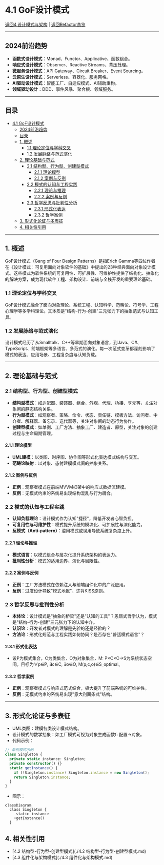 # 4.1 GoF设计模式

[返回4.设计模式与架构](./README.md) | [返回Refactor总览](../README.md)

---

## 2024前沿趋势

- **函数式设计模式**：Monad、Functor、Applicative、函数组合。
- **响应式设计模式**：Observer、Reactive Streams、背压处理。
- **微服务设计模式**：API Gateway、Circuit Breaker、Event Sourcing。
- **云原生设计模式**：Serverless、容器化、服务网格。
- **AI驱动设计模式**：智能工厂、自适应模式、AI辅助重构。
- **领域驱动设计**：DDD、事件风暴、聚合根、领域服务。

---

## 目录

- [4.1 GoF设计模式](#41-gof设计模式)
  - [2024前沿趋势](#2024前沿趋势)
  - [目录](#目录)
  - [1. 概述](#1-概述)
    - [1.1 理论定位与学科交叉](#11-理论定位与学科交叉)
    - [1.2 发展脉络与范式演化](#12-发展脉络与范式演化)
  - [2. 理论基础与范式](#2-理论基础与范式)
    - [2.1 结构型、行为型、创建型模式](#21-结构型行为型创建型模式)
      - [2.1.1 理论模型](#211-理论模型)
      - [2.1.2 案例与反例](#212-案例与反例)
    - [2.2 模式的认知与工程实践](#22-模式的认知与工程实践)
      - [2.2.1 理论与推理](#221-理论与推理)
      - [2.2.2 案例与反例](#222-案例与反例)
    - [2.3 哲学反思与批判性分析](#23-哲学反思与批判性分析)
      - [2.3.1 形式化表达](#231-形式化表达)
      - [2.3.2 哲学案例](#232-哲学案例)
  - [3. 形式化论证与多表征](#3-形式化论证与多表征)
  - [4. 相关性引用](#4-相关性引用)

---

## 1. 概述

GoF设计模式（Gang of Four Design Patterns）是指Erich Gamma等四位作者在《设计模式：可复用面向对象软件的基础》中提出的23种经典面向对象设计模式。这些模式为软件系统的可复用性、可扩展性、可维护性提供了结构化、抽象化的解决方案，成为现代软件工程、架构设计、前端与全栈开发的重要理论基础。

### 1.1 理论定位与学科交叉

GoF设计模式融合了面向对象理论、系统工程、认知科学、范畴论、符号学、工程心理学等多学科理论。其本质是"结构-行为-创建"三元张力下的抽象范式与认知工具。

### 1.2 发展脉络与范式演化

设计模式经历了从Smalltalk、C++等早期面向对象语言，到Java、C#、TypeScript、前端框架等多语言、多范式的演化。每一次范式变革都深刻影响了模式的表达、应用场景、工程复杂度与认知负载。

---

## 2. 理论基础与范式

### 2.1 结构型、行为型、创建型模式

- **结构型模式**：如适配器、装饰器、组合、外观、代理、桥接、享元等，关注对象间的静态结构关系。
- **行为型模式**：如观察者、策略、命令、状态、责任链、模板方法、访问者、中介者、解释器、备忘录、迭代器等，关注对象间的动态行为协作。
- **创建型模式**：如单例、工厂方法、抽象工厂、建造者、原型，关注对象的创建过程与生命周期管理。

#### 2.1.1 理论模型

- **UML建模**：以类图、时序图、协作图等形式化表达模式结构与交互。
- **范畴论映射**：以对象、态射建模模式间的抽象关系。

#### 2.1.2 案例与反例

- **正例**：观察者模式在前端MVVM框架中的响应式数据流建模。
- **反例**：无模式约束的系统易出现结构混乱与行为耦合。

### 2.2 模式的认知与工程实践

- **认知负载理论**：设计模式作为认知"捷径"，降低开发者心智负担。
- **可复用性与可维护性**：模式提升系统的模块化、可扩展性与演化能力。
- **反模式（Anti-pattern）**：滥用模式或误用导致系统复杂度上升。

#### 2.2.1 理论与推理

- **模式语言**：以模式组合与层次化提升系统架构的表达力。
- **批判性分析**：模式的适用边界、演化与局限性。

#### 2.2.2 案例与反例

- **正例**：工厂方法模式在依赖注入与前端组件化中的广泛应用。
- **反例**：过度设计导致"模式地狱"，违背KISS原则。

### 2.3 哲学反思与批判性分析

- **本体论**：设计模式是"抽象的桥梁"还是"认知的工具"？恩熙式哲学认为，模式是"结构-行为-创建"三元张力下的认知中介。
- **认识论**：开发者对模式的理解是先验的还是经验的？
- **方法论**：形式化规范与工程实践如何协同？是否存在"普适模式语言"？

#### 2.3.1 形式化表达

- 设P为模式集合，C为类集合，O为对象集合，M: P×C×O→S为系统状态空间。目标为∀p∈P, ∃c∈C, ∃o∈O, M(p,c,o)∈S_optimal。

#### 2.3.2 哲学案例

- **正例**：观察者模式与响应式范式结合，极大提升了前端系统的可维护性。
- **反例**：无模式约束的系统易出现"意大利面条式"结构。

---

## 3. 形式化论证与多表征

- UML类图：建模各类设计模式结构。
- 设计模式的数学抽象：如工厂模式可视为对象生成函数f: 配置→对象。
- 代码示例：

```typescript
// 单例模式示例
class Singleton {
  private static instance: Singleton;
  private constructor() {}
  static getInstance() {
    if (!Singleton.instance) Singleton.instance = new Singleton();
    return Singleton.instance;
  }
}
```

- 图示：

```mermaid
classDiagram
  class Singleton {
    -static instance
    +getInstance()
  }
```

## 4. 相关性引用

- [4.2 结构型-行为型-创建型模式](./4.2 结构型-行为型-创建型模式.md)
- [4.3 组件化与架构模式](./4.3 组件化与架构模式.md)
